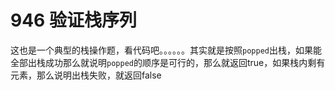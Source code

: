 # 946 验证栈序列

这也是一个典型的栈操作题，看代码吧。。。。。。其实就是按照`popped`出栈，如果能全部出栈成功那么就说明`popped`的顺序是可行的，那么就返回true，如果栈内剩有元素，那么说明出栈失败，就返回false